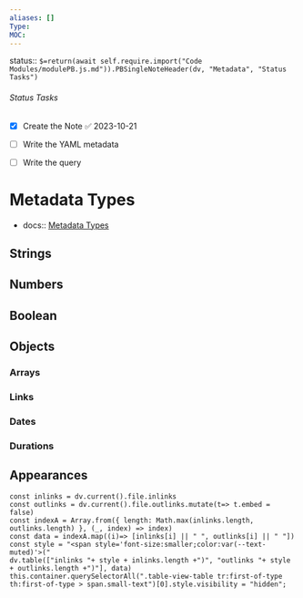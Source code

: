 ```yaml
---
aliases: []
Type: 
MOC:
---
```


status:: `$=return(await self.require.import("Code Modules/modulePB.js.md")).PBSingleNoteHeader(dv, "Metadata", "Status Tasks")`

###### Status Tasks
- [x] Create the Note ✅ 2023-10-21
- [ ] Write the YAML metadata
- [ ] Write the query


# Metadata Types

- docs:: [Metadata Types](https://blacksmithgu.github.io/obsidian-dataview/annotation/types-of-metadata/)

## Strings 


## Numbers


## Boolean


## Objects


### Arrays


### Links



### Dates


### Durations


## Appearances

```dataviewjs
const inlinks = dv.current().file.inlinks
const outlinks = dv.current().file.outlinks.mutate(t=> t.embed = false)
const indexA = Array.from({ length: Math.max(inlinks.length, outlinks.length) }, (_, index) => index)
const data = indexA.map((i)=> [inlinks[i] || " ", outlinks[i] || " "])
const style = "<span style='font-size:smaller;color:var(--text-muted)'>("
dv.table(["inlinks "+ style + inlinks.length +")", "outlinks "+ style + outlinks.length +")"], data)
this.container.querySelectorAll(".table-view-table tr:first-of-type th:first-of-type > span.small-text")[0].style.visibility = "hidden";
```

